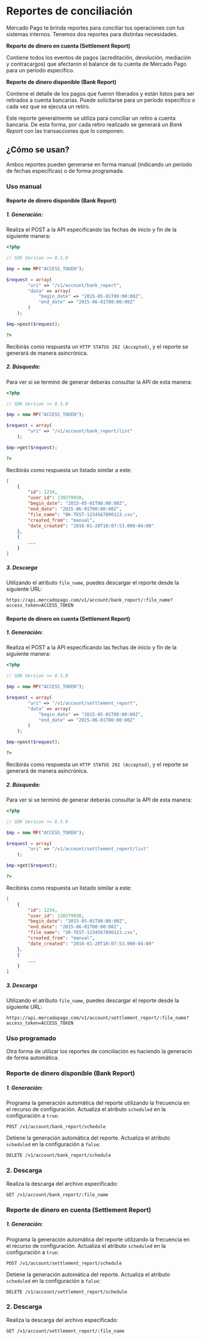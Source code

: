# Reportes de conciliación

Mercado Pago te brinda reportes para conciliar tus operaciones con tus sistemas internos. Tenemos dos reportes para distintas necesidades.

**Reporte de dinero en cuenta (Settlement Report)**

Contiene todos los eventos de pagos (acreditación, devolución, mediación y contracargos) que afectaron el balance de tu cuenta de Mercado Pago para un período específico.

**Reporte de dinero disponible (Bank Report)**

Contiene el detalle de los pagos que fueron liberados y están listos para ser retirados a cuenta bancarias.
Puede solicitarse para un período especifico o cada vez que se ejecuta un retiro.

Este reporte generalmente se utiliza para conciliar un retiro a cuenta bancaria. De esta forma, por cada retiro realizado se generará un *Bank Report* con las transacciones que lo componen.

## ¿Cómo se usan?

Ambos reportes pueden generarse en forma manual (indicando un período de fechas específicas) o de forma programada.

### Uso manual

#### Reporte de dinero disponible (Bank Report)

##### 1. Generación:
Realiza el POST a la API especificando las fechas de inicio y fin de la siguiente manera:

```php
<?php

// SDK Version >= 0.5.0

$mp = new MP("ACCESS_TOKEN");

$request = array(
        "uri" => "/v1/account/bank_report",
        "data" => array(
            "begin_date" => "2015-05-01T00:00:00Z",
            "end_date" => "2015-06-01T00:00:00Z"
        )
    );

$mp->post($request);

?>
```

Recibirás como respuesta un `HTTP STATUS 202 (Accepted)`, y el reporte se generará de manera asincrónica. 

##### 2. Búsqueda: 
Para ver si se terminó de generar deberás consultar la API de esta manera:

```php
<?php

// SDK Version >= 0.5.0

$mp = new MP("ACCESS_TOKEN");

$request = array(
        "uri" => "/v1/account/bank_report/list"
    );

$mp->get($request);

?>
```

Recibirás como respuesta un listado similar a este:

```json
[
    {
        "id": 1234,
        "user_id": 130379930,
        "begin_date": "2015-05-01T00:00:00Z",
        "end_date": "2015-06-01T00:00:00Z",
        "file_name": "BK-TEST-1234567890123.csv",
        "created_from": "manual",
        "date_created": "2016-01-20T10:07:53.000-04:00"
    },
    {
    	...
    }
]
```

##### 3. Descarga
Utilizando el atributo `file_name`, puedes descargar el reporte desde la siguiente URL:

	https://api.mercadopago.com/v1/account/bank_report/:file_name?access_token=ACCESS_TOKEN


#### Reporte de dinero en cuenta (Settlement Report)

##### 1. Generación:
Realiza el POST a la API especificando las fechas de inicio y fin de la siguiente manera:

```php
<?php

// SDK Version >= 0.5.0

$mp = new MP("ACCESS_TOKEN");

$request = array(
        "uri" => "/v1/account/settlement_report",
        "data" => array(
            "begin_date" => "2015-05-01T00:00:00Z",
            "end_date" => "2015-06-01T00:00:00Z"
        )
    );

$mp->post($request);

?>
```

Recibirás como respuesta un `HTTP STATUS 202 (Accepted)`, y el reporte se generará de manera asincrónica. 

##### 2. Búsqueda: 
Para ver si se terminó de generar deberás consultar la API de esta manera:

```php
<?php

// SDK Version >= 0.5.0

$mp = new MP("ACCESS_TOKEN");

$request = array(
        "uri" => "/v1/account/settlement_report/list"
    );

$mp->get($request);

?>
```

Recibirás como respuesta un listado similar a este:

```json
[
    {
        "id": 1234,
        "user_id": 130379930,
        "begin_date": "2015-05-01T00:00:00Z",
        "end_date": "2015-06-01T00:00:00Z",
        "file_name": "SR-TEST-1234567890123.csv",
        "created_from": "manual",
        "date_created": "2016-01-20T10:07:53.000-04:00"
    },
    {
    	...
    }
]
```

##### 3. Descarga
Utilizando el atributo `file_name`, puedes descargar el reporte desde la siguiente URL:

	https://api.mercadopago.com/v1/account/settlement_report/:file_name?access_token=ACCESS_TOKEN


### Uso programado

Otra forma de utilizar los reportes de conciliación es haciendo la generacin de forma automática.

### Reporte de dinero disponible (Bank Report)

##### 1. Generación:

Programa la generación automática del reporte utilizando la frecuencia en el recurso de configuración. Actualiza el atributo `scheduled` en la configuración a `true`:

	POST /v1/account/bank_report/schedule


Detiene la generación automática del reporte. Actualiza el atributo `scheduled` en la configuración a `false`:

	DELETE /v1/account/bank_report/schedule

### 2. Descarga

Realiza la descarga del archivo especificado:

	GET /v1/account/bank_report/:file_name

### Reporte de dinero en cuenta (Settlement Report)

##### 1. Generación:

Programa la generación automática del reporte utilizando la frecuencia en el recurso de configuración. Actualiza el atributo `scheduled` en la configuración a `true`:

	POST /v1/account/settlement_report/schedule
	
Detiene la generación automática del reporte. Actualiza el atributo `scheduled` en la configuración a `false`:

	DELETE /v1/account/settlement_report/schedule

### 2. Descarga

Realiza la descarga del archivo especificado:

	GET /v1/account/settlement_report/:file_name

